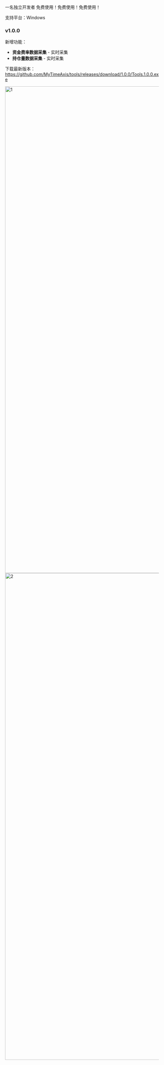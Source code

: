 一名独立开发者
免费使用！免费使用！免费使用！

支持平台：Windows
### v1.0.0
新增功能：
- **资金费率数据采集** - 实时采集
- **持仓量数据采集** - 实时采集
  
下载最新版本：https://github.com/MyTimeAxis/tools/releases/download/1.0.0/Tools.1.0.0.exe


<img width="2100" height="1589" alt="1" src="https://github.com/user-attachments/assets/8a7bacf7-d605-41b2-810c-5e8ebb88d0ff" />
<img width="2100" height="1589" alt="2" src="https://github.com/user-attachments/assets/a9ac347a-5b28-49b0-b702-23ed49137e1e" />
